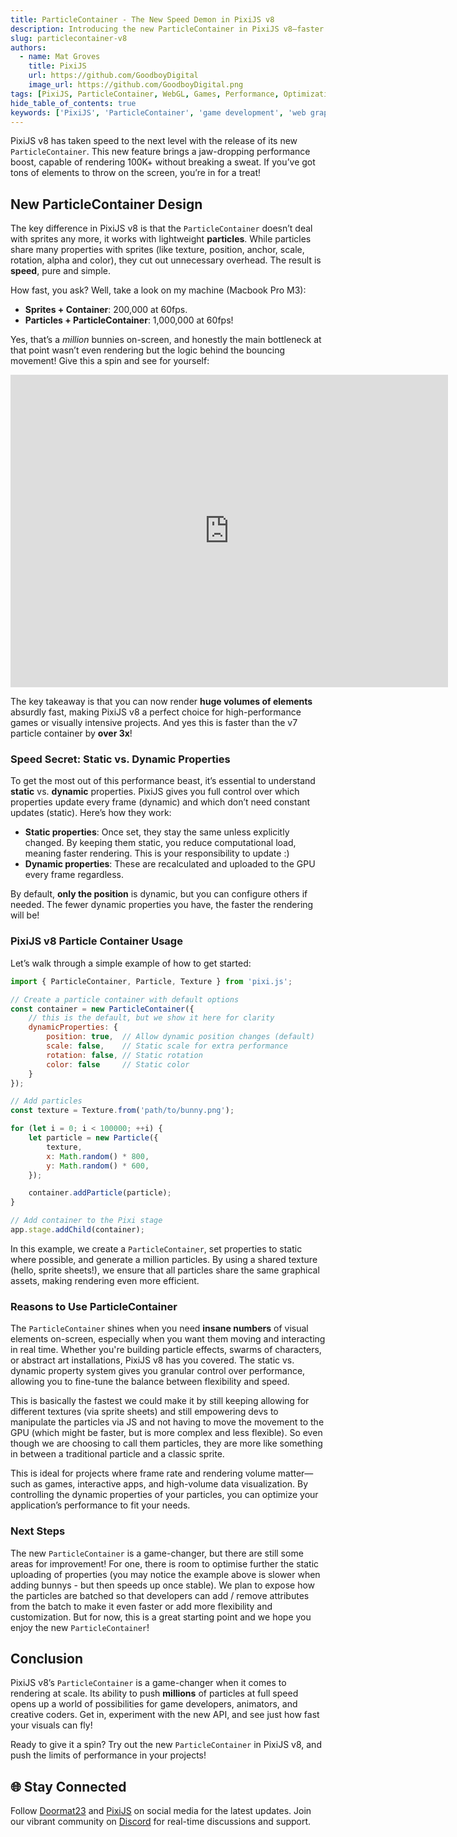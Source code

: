```yaml
---
title: ParticleContainer - The New Speed Demon in PixiJS v8  
description: Introducing the new ParticleContainer in PixiJS v8—faster than ever, optimized for rendering millions of particles effortlessly.  
slug: particlecontainer-v8  
authors:  
  - name: Mat Groves  
    title: PixiJS 
    url: https://github.com/GoodboyDigital  
    image_url: https://github.com/GoodboyDigital.png  
tags: [PixiJS, ParticleContainer, WebGL, Games, Performance, Optimization]  
hide_table_of_contents: true  
keywords: ['PixiJS', 'ParticleContainer', 'game development', 'web graphics', 'optimization', 'WebGL']  
---
```


PixiJS v8 has taken speed to the next level with the release of its new `ParticleContainer`. This new feature brings a jaw-dropping performance boost, capable of rendering 100K+ without breaking a sweat. If you’ve got tons of elements to throw on the screen, you’re in for a treat!

<!--truncate-->

## New ParticleContainer Design

The key difference in PixiJS v8 is that the `ParticleContainer` doesn’t deal with sprites any more, it works with lightweight **particles**. While particles share many properties with sprites (like texture, position, anchor, scale, rotation, alpha and color), they cut out unnecessary overhead. The result is **speed**, pure and simple. 

How fast, you ask? Well, take a look on my machine (Macbook Pro M3):

- **Sprites + Container**: 200,000 at 60fps.
- **Particles + ParticleContainer**: 1,000,000 at 60fps!

Yes, that’s a _million_ bunnies on-screen, and honestly the main bottleneck at that point wasn’t even rendering but the logic behind the bouncing movement! Give this a spin and see for yourself:

<iframe src="https://goodboydigital.github.io/pixi-bunnymark/dist/?asParticles=true&count=1000&renderer=webgl" width="700" height="500" frameborder="0"></iframe>

The key takeaway is that you can now render **huge volumes of elements** absurdly fast, making PixiJS v8 a perfect choice for high-performance games or visually intensive projects. And yes this is faster than the v7 particle container by **over 3x**!

### Speed Secret: Static vs. Dynamic Properties

To get the most out of this performance beast, it’s essential to understand **static** vs. **dynamic** properties. PixiJS gives you full control over which properties update every frame (dynamic) and which don’t need constant updates (static). Here’s how they work:

- **Static properties**: Once set, they stay the same unless explicitly changed. By keeping them static, you reduce computational load, meaning faster rendering. This is your responsibility to update :)
- **Dynamic properties**: These are recalculated and uploaded to the GPU every frame regardless.

By default, **only the position** is dynamic, but you can configure others if needed. The fewer dynamic properties you have, the faster the rendering will be!

### PixiJS v8 Particle Container Usage

Let’s walk through a simple example of how to get started:

```javascript
import { ParticleContainer, Particle, Texture } from 'pixi.js';

// Create a particle container with default options
const container = new ParticleContainer({
    // this is the default, but we show it here for clarity
    dynamicProperties: {
        position: true,  // Allow dynamic position changes (default)
        scale: false,    // Static scale for extra performance
        rotation: false, // Static rotation
        color: false     // Static color
    }
});

// Add particles
const texture = Texture.from('path/to/bunny.png');

for (let i = 0; i < 100000; ++i) {
    let particle = new Particle({
        texture,
        x: Math.random() * 800,
        y: Math.random() * 600,
    });

    container.addParticle(particle);
}

// Add container to the Pixi stage
app.stage.addChild(container);
```

In this example, we create a `ParticleContainer`, set properties to static where possible, and generate a million particles. By using a shared texture (hello, sprite sheets!), we ensure that all particles share the same graphical assets, making rendering even more efficient.

### Reasons to Use ParticleContainer

The `ParticleContainer` shines when you need **insane numbers** of visual elements on-screen, especially when you want them moving and interacting in real time. Whether you're building particle effects, swarms of characters, or abstract art installations, PixiJS v8 has you covered. The static vs. dynamic property system gives you granular control over performance, allowing you to fine-tune the balance between flexibility and speed.

This is basically the fastest we could make it by still keeping allowing for different textures (via sprite sheets) and still empowering devs to manipulate the particles via JS and not having to move the movement to the GPU (which might be faster, but is more complex and less flexible). So even though we are choosing to call them particles, they are more like something in between a traditional particle and a classic sprite.

This is ideal for projects where frame rate and rendering volume matter—such as games, interactive apps, and high-volume data visualization. By controlling the dynamic properties of your particles, you can optimize your application’s performance to fit your needs.

### Next Steps

The new `ParticleContainer` is a game-changer, but there are still some areas for improvement! For one, there is room to optimise further the static uploading of properties (you may notice the example above is slower when adding bunnys - but then speeds up once stable). We plan to expose how the particles are batched so that developers can add / remove attributes from the batch to make it even faster or add more flexibility and customization. But for now, this is a great starting point and we hope you enjoy the new `ParticleContainer`!

## Conclusion

PixiJS v8’s `ParticleContainer` is a game-changer when it comes to rendering at scale. Its ability to push **millions** of particles at full speed opens up a world of possibilities for game developers, animators, and creative coders. Get in, experiment with the new API, and see just how fast your visuals can fly!

Ready to give it a spin? Try out the new `ParticleContainer` in PixiJS v8, and push the limits of performance in your projects!


## 🌐 Stay Connected

Follow [Doormat23](https://twitter.com/Doormat23) and [PixiJS](https://twitter.com/PixiJS) on social media for the latest updates. Join our vibrant community on [Discord](https://discord.gg/nrnDP9wtyX) for real-time discussions and support.
